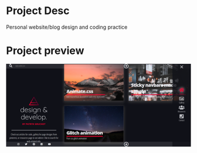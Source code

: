 # Project Desc

Personal website/blog design and coding practice

# Project preview

![Project preview](preview.png)
